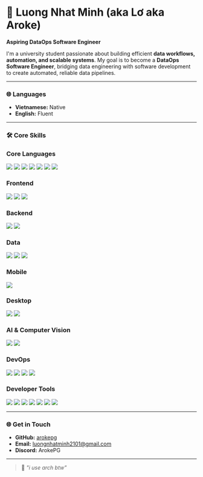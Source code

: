 # 👋 Luong Nhat Minh (aka Lơ aka Aroke)

**Aspiring DataOps Software Engineer**

I'm a university student passionate about building efficient **data workflows, automation, and scalable systems**. My goal is to become a **DataOps Software Engineer**, bridging data engineering with software development to create automated, reliable data pipelines.

---

### 🌐 Languages
- **Vietnamese:** Native
- **English:** Fluent

---

### 🛠️ Core Skills

### Core Languages
<img src="https://img.shields.io/badge/Python-3776AB?style=for-the-badge&logo=python&logoColor=white"> <img src="https://img.shields.io/badge/C%2B%2B-00599C?style=for-the-badge&logo=c%2B%2B&logoColor=white"> <img src="https://img.shields.io/badge/C-A8B9CC?style=for-the-badge&logo=c&logoColor=white"> <img src="https://img.shields.io/badge/Rust-000000?style=for-the-badge&logo=rust&logoColor=white"> <img src="https://img.shields.io/badge/Haskell-5D4F85?style=for-the-badge&logo=haskell&logoColor=white"> <img src="https://img.shields.io/badge/JavaScript-F7DF1E?style=for-the-badge&logo=javascript&logoColor=black"> <img src="https://img.shields.io/badge/TypeScript-007ACC?style=for-the-badge&logo=typescript&logoColor=white">

### Frontend
<img src="https://img.shields.io/badge/React-61DAFB?style=for-the-badge&logo=react&logoColor=black"> <img src="https://img.shields.io/badge/Next.js-000000?style=for-the-badge&logo=nextdotjs&logoColor=white"> <img src="https://img.shields.io/badge/tailwindcss-%2338B2AC.svg?style=for-the-badge&logo=tailwind-css&logoColor=white">

### Backend
<img src="https://img.shields.io/badge/Node.js-43853D?style=for-the-badge&logo=node.js&logoColor=white"> <img src="https://img.shields.io/badge/Firebase-FFCA28?style=for-the-badge&logo=firebase&logoColor=black">

### Data
<img src="https://img.shields.io/badge/Apache_Airflow-007CEE?style=for-the-badge&logo=apache-airflow&logoColor=white"> <img src="https://img.shields.io/badge/PostgreSQL-316192?style=for-the-badge&logo=postgresql&logoColor=white"> <img src="https://img.shields.io/badge/MongoDB-47A248?style=for-the-badge&logo=mongodb&logoColor=white">

### Mobile
<img src="https://img.shields.io/badge/React_Native-61DAFB?style=for-the-badge&logo=react&logoColor=black">

### Desktop
<img src="https://img.shields.io/badge/GTK-5282AA?style=for-the-badge&logo=gtk&logoColor=white"> <img src="https://img.shields.io/badge/Electron-47848F?style=for-the-badge&logo=electron&logoColor=white">

### AI & Computer Vision
<img src="https://img.shields.io/badge/TensorFlow-FF6F00?style=for-the-badge&logo=tensorflow&logoColor=white"> <img src="https://img.shields.io/badge/OpenCV-5C3EE8?style=for-the-badge&logo=opencv&logoColor=white">

### DevOps
<img src="https://img.shields.io/badge/Docker-2496ED?style=for-the-badge&logo=docker&logoColor=white"> <img src="https://img.shields.io/badge/GitHub_Actions-2088FF?style=for-the-badge&logo=github-actions&logoColor=white"> <img src="https://img.shields.io/badge/Bash-1F425F?style=for-the-badge&logo=gnu-bash&logoColor=white"> <img src="https://img.shields.io/badge/GoogleCloud-4285F4?style=for-the-badge&logo=google-cloud&logoColor=white"> 

### Developer Tools
<img src="https://img.shields.io/badge/Linux-FCC624?style=for-the-badge&logo=linux&logoColor=black"> <img src="https://img.shields.io/badge/Git-F05032?style=for-the-badge&logo=git&logoColor=white"> <img src="https://img.shields.io/badge/Figma-F24E1E?style=for-the-badge&logo=figma&logoColor=white"> <img src="https://img.shields.io/badge/Neovim-%235cddcf.svg?style=for-the-badge&logo=neovim&logoColor=black"> <img src="https://img.shields.io/badge/Vim-%2311AB73.svg?style=for-the-badge&logo=vim&logoColor=white"> <img src="https://img.shields.io/badge/Sublime_Text-FF9800?style=for-the-badge&logo=sublime-text&logoColor=white"> <img src="https://img.shields.io/badge/Visual_Studio_Code-007ACC?style=for-the-badge&logo=visual-studio-code&logoColor=white">

---

### 🌐 Get in Touch
- **GitHub:** [arokepg](https://github.com/arokepg)
- **Email:** luongnhatminh2101@gmail.com
- **Discord:** ArokePG

---

> 🧠 *"i use arch btw"*
